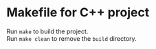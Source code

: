 # Makefile for C++ project

Run `make` to build the project.  
Run `make clean` to remove the `build` directory.
